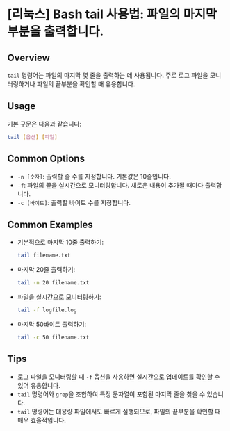 # [리눅스] Bash tail 사용법: 파일의 마지막 부분을 출력합니다.

## Overview
`tail` 명령어는 파일의 마지막 몇 줄을 출력하는 데 사용됩니다. 주로 로그 파일을 모니터링하거나 파일의 끝부분을 확인할 때 유용합니다.

## Usage
기본 구문은 다음과 같습니다:
```bash
tail [옵션] [파일]
```

## Common Options
- `-n [숫자]`: 출력할 줄 수를 지정합니다. 기본값은 10줄입니다.
- `-f`: 파일의 끝을 실시간으로 모니터링합니다. 새로운 내용이 추가될 때마다 출력합니다.
- `-c [바이트]`: 출력할 바이트 수를 지정합니다.

## Common Examples
- 기본적으로 마지막 10줄 출력하기:
    ```bash
    tail filename.txt
    ```

- 마지막 20줄 출력하기:
    ```bash
    tail -n 20 filename.txt
    ```

- 파일을 실시간으로 모니터링하기:
    ```bash
    tail -f logfile.log
    ```

- 마지막 50바이트 출력하기:
    ```bash
    tail -c 50 filename.txt
    ```

## Tips
- 로그 파일을 모니터링할 때 `-f` 옵션을 사용하면 실시간으로 업데이트를 확인할 수 있어 유용합니다.
- `tail` 명령어와 `grep`을 조합하여 특정 문자열이 포함된 마지막 줄을 찾을 수 있습니다.
- `tail` 명령어는 대용량 파일에서도 빠르게 실행되므로, 파일의 끝부분을 확인할 때 매우 효율적입니다.